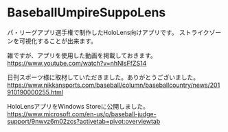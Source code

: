 # BaseballUmpireSuppoLens

パ・リーグアプリ選手権で制作したHoloLens向けアプリです。
ストライクゾーンを可視化することが出来ます。

雑ですが、アプリを使用した動画を掲載しておきます。
https://www.youtube.com/watch?v=nhNIsFfZS14

日刊スポーツ様に取材していただきました。ありがとうございました。
https://www.nikkansports.com/baseball/column/baseballcountry/news/201910190000255.html

HoloLensアプリをWindows Storeに公開しました。
https://www.microsoft.com/en-us/p/baseball-judge-support/9nwvz6m02zcs?activetab=pivot:overviewtab
